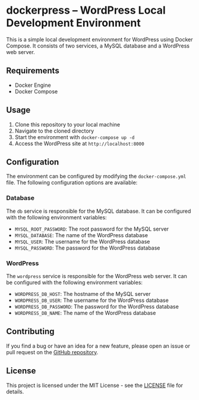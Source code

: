 # dockerpress – WordPress Local Development Environment

This is a simple local development environment for WordPress using Docker Compose. It consists of two services, a MySQL database and a WordPress web server.

## Requirements

- Docker Engine
- Docker Compose

## Usage

1. Clone this repository to your local machine
2. Navigate to the cloned directory
3. Start the environment with `docker-compose up -d`
4. Access the WordPress site at `http://localhost:8000`

## Configuration

The environment can be configured by modifying the `docker-compose.yml` file. The following configuration options are available:

### Database

The `db` service is responsible for the MySQL database. It can be configured with the following environment variables:

- `MYSQL_ROOT_PASSWORD`: The root password for the MySQL server
- `MYSQL_DATABASE`: The name of the WordPress database
- `MYSQL_USER`: The username for the WordPress database
- `MYSQL_PASSWORD`: The password for the WordPress database

### WordPress

The `wordpress` service is responsible for the WordPress web server. It can be configured with the following environment variables:

- `WORDPRESS_DB_HOST`: The hostname of the MySQL server
- `WORDPRESS_DB_USER`: The username for the WordPress database
- `WORDPRESS_DB_PASSWORD`: The password for the WordPress database
- `WORDPRESS_DB_NAME`: The name of the WordPress database

## Contributing

If you find a bug or have an idea for a new feature, please open an issue or pull request on the [GitHub repository](https://github.com/vorniches/dockerpress).

## License

This project is licensed under the MIT License - see the [LICENSE](LICENSE) file for details.
